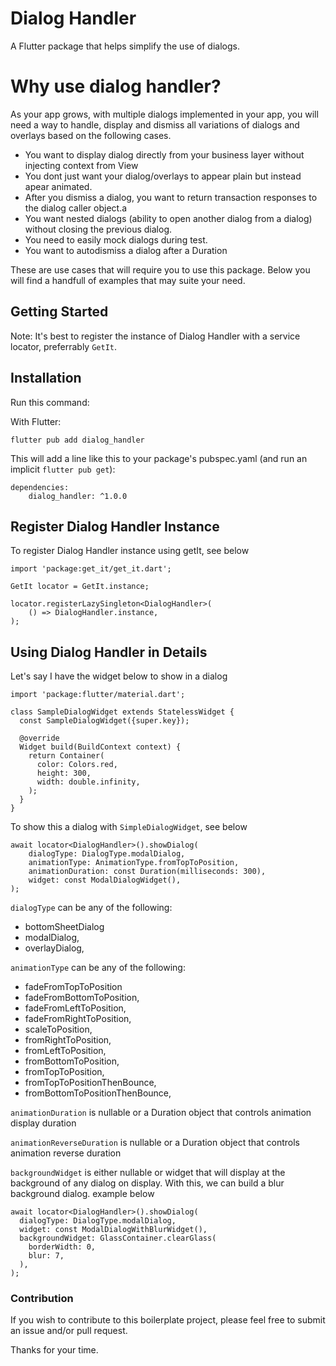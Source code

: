 # Dialog Handler

A Flutter package that helps simplify the use of dialogs. 

# Why use dialog handler?
As your app grows, with multiple dialogs implemented in your app, you will need a way to handle, display and dismiss all variations of dialogs and overlays based on the following cases.

* You want to display dialog directly from your business layer without injecting context from View
* You dont just want your dialog/overlays to appear plain but instead apear animated.
* After you dismiss a dialog, you want to return transaction responses to the dialog caller object.a
* You want nested dialogs (ability to open another dialog from a dialog) without closing the previous dialog.
* You need to easily mock dialogs during test.
* You want to autodismiss a dialog after a Duration

These are use cases that will require you to use this package. Below you will find a handfull of examples that may suite your need.


## Getting Started

Note: It's best to register the instance of Dialog Handler with a service locator, preferrably `GetIt`.

## Installation

Run this command:

With Flutter:


```
flutter pub add dialog_handler
```

This will add a line like this to your package's pubspec.yaml (and run an implicit `flutter pub get`):


```
dependencies:
    dialog_handler: ^1.0.0
```

## Register Dialog Handler Instance

To register Dialog Handler instance using getIt, see below

```
import 'package:get_it/get_it.dart';

GetIt locator = GetIt.instance;

locator.registerLazySingleton<DialogHandler>(
    () => DialogHandler.instance,
);

```


## Using Dialog Handler in Details

Let's say I have the widget below to show in a dialog
```
import 'package:flutter/material.dart';

class SampleDialogWidget extends StatelessWidget {
  const SampleDialogWidget({super.key});

  @override
  Widget build(BuildContext context) {
    return Container(
      color: Colors.red,
      height: 300,
      width: double.infinity,
    );
  }
}
```

To show this a dialog with `SimpleDialogWidget`, see below

```
await locator<DialogHandler>().showDialog(
    dialogType: DialogType.modalDialog,
    animationType: AnimationType.fromTopToPosition,
    animationDuration: const Duration(milliseconds: 300),
    widget: const ModalDialogWidget(),
);
```

`dialogType` can be any of the following:
* bottomSheetDialog
* modalDialog,
* overlayDialog,

`animationType` can be any of the following:
* fadeFromTopToPosition
* fadeFromBottomToPosition,
* fadeFromLeftToPosition,
* fadeFromRightToPosition,
* scaleToPosition,
* fromRightToPosition,
* fromLeftToPosition,
* fromBottomToPosition,
* fromTopToPosition,
* fromTopToPositionThenBounce,
* fromBottomToPositionThenBounce,

`animationDuration` is nullable or a Duration object that controls animation display duration

`animationReverseDuration` is nullable or a Duration object that controls animation reverse duration

`backgroundWidget` is either nullable or widget that will display at the background of any dialog on display. With this, we can build a blur background dialog. example below

```
await locator<DialogHandler>().showDialog(
  dialogType: DialogType.modalDialog,
  widget: const ModalDialogWithBlurWidget(),
  backgroundWidget: GlassContainer.clearGlass(
    borderWidth: 0,
    blur: 7,
  ),
);

```

### Contribution
If you wish to contribute to this boilerplate project, please feel free to submit an issue and/or pull request.

Thanks for your time.